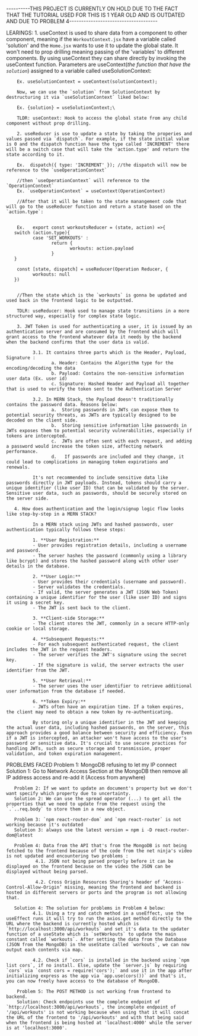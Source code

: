 ----------THIS PROJECT IS CURRENTLY ON HOLD DUE TO THE FACT THAT THE TUTORIAL USED FOR THIS IS 1 YEAR OLD AND IS OUTDATED AND DUE TO PROBLEM 4-------------------------------------


LEARINGS: 
        1. useContext is used to share data from a component to other component, meaning if the `WorkoutContext.jsx` have a variable called 'solution' and the `Home.jsx` wants to use it to update the global state. It won't need to prop drilling meaning passing of the 'variables' to different components. By using  useContext they can share directly by invoking the useContext function. Parameters are useContext(*the function that have the `solution`*) assigned to a variable called useSolutionContext:

        Ex. useSolutionContext = useContext(solutionContext);

        Now, we can use the `solution` from SolutionContext by destructuring it via `useSolutionContext` liked below:

        Ex. {solution} = useSolutionContext;\

        TLDR: useContext: Hook to access the global state from any child component without prop drilling.

        2. useReducer is use to update a state by taking the properies and values passed via `dispatch`. For example, if the state initial value is 0 and the dispatch function have the type called 'INCREMENT' there will be a switch case that will take the 'action.type' and return the state according to it.

        Ex.  dispatch({ type: 'INCREMENT' }); //the dispatch will now be reference to the `useOperationContext`

        //then `useOperationContext` will reference to the `OperationContext` 
        Ex. `useOperationContext` = useContext(OperationContext)

        //After that it will be taken to the state manangement code that will go to the useReducer function and return a state based on the `action.type`:


        Ex.   export const workoutsReducer = (state, action) =>{
       switch (action.type){
              case 'SET_WORKOUTS' :
                     return {
                            workouts: action.payload
                     }
       }
        
        const [state, dispatch] = useReducer(Operation Reducer, {
              workouts: null
       })


        //Then the state which is the `workouts` is gonna be updated and used back in the frontend logic to be outputted.

        TDLR: useReducer: Hook used to manage state transitions in a more structured way, especially for complex state logic.

        3. JWT Token is used for authenticating a user, it is issued by an authentication server and are consumed by the frontend which will grant access to the frontend whatever data it needs by the backend when the backend confirms that the user data is valid.

              3.1. It contains three parts which is the Header, Payload, Signature :
                     a. Header: Contains the Algorithm type for the encoding/decoding the data
                     b. Payload: Contains the non-sensitive information user data (Ex. user id)
                     c. Signature: Hashed Header and Payload all together that is used to verify the token sent to the Authentication Server

              3.2. In MERN Stack, the Payload doesn't traditionally contains the password data. Reasons below:
                     a.  Storing passwords in JWTs can expose them to potential security threats, as JWTs are typically designed to be decoded on the client side.
                     b.  Storing sensitive information like passwords in JWTs exposes them to potential security vulnerabilities, especially if tokens are intercepted.
                     c.  JWTs are often sent with each request, and adding a password would increase the token size, affecting network performance.
                     d.   If passwords are included and they change, it could lead to complications in managing token expirations and renewals.  

              It's not recommended to include sensitive data like passwords directly in JWT payloads. Instead, tokens should carry a unique identifier (like user ID) that can be validated by the server. Sensitive user data, such as passwords, should be securely stored on the server side.

       4. How does authentication and the login/signup logic flow looks like step-by-step in a MERN STACK?

              In a MERN stack using JWTs and hashed passwords, user authentication typically follows these steps:

              1. **User Registration:**
              - User provides registration details, including a username and password.
              - The server hashes the password (commonly using a library like bcrypt) and stores the hashed password along with other user details in the database.

              2. **User Login:**
              - User provides their credentials (username and password).
              - Server validates the credentials.
              - If valid, the server generates a JWT (JSON Web Token) containing a unique identifier for the user (like user ID) and signs it using a secret key.
              - The JWT is sent back to the client.

              3. **Client-side Storage:**
              - The client stores the JWT, commonly in a secure HTTP-only cookie or local storage.

              4. **Subsequent Requests:**
              - For each subsequent authenticated request, the client includes the JWT in the request headers.
              - The server verifies the JWT's signature using the secret key.
              - If the signature is valid, the server extracts the user identifier from the JWT.

              5. **User Retrieval:**
              - The server uses the user identifier to retrieve additional user information from the database if needed.

              6. **Token Expiry:**
              - JWTs often have an expiration time. If a token expires, the client may need to obtain a new token by re-authenticating.

              By storing only a unique identifier in the JWT and keeping the actual user data, including hashed passwords, on the server, this approach provides a good balance between security and efficiency. Even if a JWT is intercepted, an attacker won't have access to the user's password or sensitive data. It's crucial to use secure practices for handling JWTs, such as secure storage and transmission, proper validation, and token expiration management.

PROBLEMS FACED
       Problem 1: MongoDB refusing to let my IP connect
       Solution 1: Go to Network Access Section at the MongoDB then remove all IP address access and re-add it (Access from anywhere)

       Problem 2: If we want to update an document's property but we don't want specify which property due to uncertainty.
       Solution 2: We can use the spread operator (...) to get all the properties that we need to update from the request using the `.`..req.body` to store them in a new object.

       Problem 3: `npm react-router-dom` and `npm react-router` is not working because it's outdated
       Solution 3: always use the latest version = npm i -D react-router-dom@latest

       Problem 4: Data from the API that's from the MongoDB is not being fetched to the frontend because of the code from the net ninja's video is not updated and encountering two problems :
               4.1. JSON not being parsed properly before it can be displayed on the frontend because on the video the JSON can be displayed without being parsed.

               4.2. Cross Origin Resources Sharing's header of ‘Access-Control-Allow-Origin’ missing, meaning the frontend and backend is hosted in different servers or ports and the program is not allowing that. 

       Solution 4: The solution for problems in Problem 4 below:
              4.1. Using a try and catch method in a useEffect, use the useEffect runs it will try to run the axios.get method directly to the URL where the backend is currently hosted which is `http://localhost:3000/api/workouts` and set it's data to the updater function of a useState which is `setWorkouts` to update the main constant called `workouts`. After setting the data from the Database (JSON from the MongoDB) in the useState called `workouts`, we can now output each contents via map.

              4.2. Check if `cors` is installed in the backend using `npm list cors`, if no install. Else, update the `server.js` by requiring `cors` via `const cors = require('cors');` and use it in the app after initializing express as the app via `app.use(cors())` and that's it, you can now freely have access to the database of MongoDB.
        
        Problem 5: The POST METHOD is not working from frontend to backend.
        Solution: Check endpoints use the complete endpoint of `http://localhost:3000/api/workouts`, the incomplete endpoint of '/api/workouts' is not working because when using that it will concat the URL of the frontend to '/api/workouts' and with that being said when the frontend is being hosted at 'localhost:4000' while the server is at 'localhost:3000'. 
